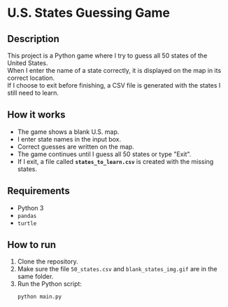 # U.S. States Guessing Game

## Description
This project is a Python game where I try to guess all 50 states of the United States.  
When I enter the name of a state correctly, it is displayed on the map in its correct location.  
If I choose to exit before finishing, a CSV file is generated with the states I still need to learn.

## How it works
- The game shows a blank U.S. map.
- I enter state names in the input box.
- Correct guesses are written on the map.
- The game continues until I guess all 50 states or type "Exit".
- If I exit, a file called **`states_to_learn.csv`** is created with the missing states.

## Requirements
- Python 3
- `pandas`
- `turtle`

## How to run
1. Clone the repository.
2. Make sure the file `50_states.csv` and `blank_states_img.gif` are in the same folder.
3. Run the Python script:
   ```bash
   python main.py
